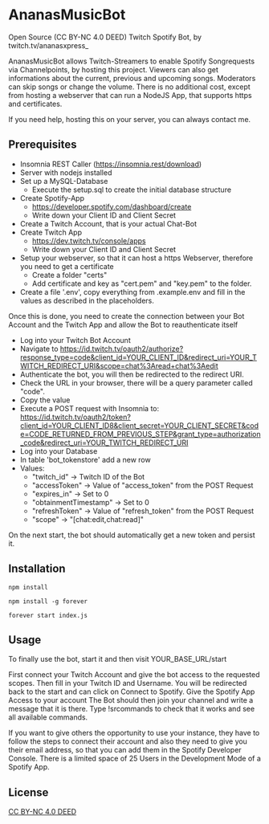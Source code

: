 # AnanasMusicBot

Open Source (CC BY-NC 4.0 DEED) Twitch Spotify Bot, by twitch.tv/ananasxpress_

AnanasMusicBot allows Twitch-Streamers to enable Spotify Songrequests via Channelpoints, by hosting this project. Viewers can also get informations about the current, previous and upcoming songs. Moderators can skip songs or change the volume.
There is no additional cost, except from hosting a webserver that can run a NodeJS App, that supports https and certificates.

If you need help, hosting this on your server, you can always contact me.

## Prerequisites

- Insomnia REST Caller (https://insomnia.rest/download)
- Server with nodejs installed
- Set up a MySQL-Database
  - Execute the setup.sql to create the initial database structure
- Create Spotify-App
  - https://developer.spotify.com/dashboard/create
  - Write down your Client ID and Client Secret
- Create a Twitch Account, that is your actual Chat-Bot
- Create Twitch App
  - https://dev.twitch.tv/console/apps
  - Write down your Client ID and Client Secret
- Setup your webserver, so that it can host a https Webserver, therefore you need to get a certificate
  - Create a folder "certs"
  - Add certificate and key as "cert.pem" and "key.pem" to the folder.
- Create a file '.env', copy everything from .example.env and fill in the values as described in the placeholders.

Once this is done, you need to create the connection between your Bot Account and the Twitch App and allow the Bot to reauthenticate itself

- Log into your Twitch Bot Account
- Navigate to https://id.twitch.tv/oauth2/authorize?response_type=code&client_id=YOUR_CLIENT_ID&redirect_uri=YOUR_TWITCH_REDIRECT_URI&scope=chat%3Aread+chat%3Aedit
- Authenticate the bot, you will then be redirected to the redirect URI.
- Check the URL in your browser, there will be a query parameter called "code".
- Copy the value
- Execute a POST request with Insomnia to:
  https://id.twitch.tv/oauth2/token?client_id=YOUR_CLIENT_ID8&client_secret=YOUR_CLIENT_SECRET&code=CODE_RETURNED_FROM_PREVIOUS_STEP&grant_type=authorization_code&redirect_uri=YOUR_TWITCH_REDIRECT_URI
- Log into your Database
- In table 'bot_tokenstore' add a new row
- Values:
  - "twitch_id" -> Twitch ID of the Bot
  - "accessToken" -> Value of "access_token" from the POST Request
  - "expires_in" -> Set to 0
  - "obtainmentTimestamp" -> Set to 0
  - "refreshToken" -> Value of "refresh_token" from the POST Request
  - "scope" -> "[chat:edit,chat:read]"

On the next start, the bot should automatically get a new token and persist it.

## Installation

```
npm install
```

```
npm install -g forever
```

```
forever start index.js
```

## Usage

To finally use the bot, start it and then visit YOUR_BASE_URL/start

First connect your Twitch Account and give the bot access to the requested scopes. 
Then fill in your Twitch ID and Username.
You will be redirected back to the start and can click on Connect to Spotify.
Give the Spotify App Access to your account
The Bot should then join your channel and write a message that it is there. Type !srcommands to check that it works and see all available commands.

If you want to give others the opportunity to use your instance, they have to follow the steps to connect their account and also they need to give you their email address, so that you can add them in the Spotify Developer Console.
There is a limited space of 25 Users in the Development Mode of a Spotify App.

## License

[CC BY-NC 4.0 DEED](https://creativecommons.org/licenses/by-nc/4.0/)
